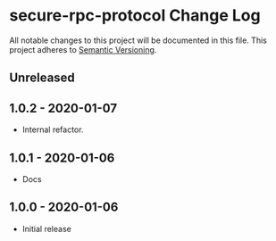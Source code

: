 # secure-rpc-protocol Change Log
All notable changes to this project will be documented in this file.
This project adheres to [Semantic Versioning](http://semver.org/).

## Unreleased

## 1.0.2 - 2020-01-07
* Internal refactor.

## 1.0.1 - 2020-01-06
* Docs

## 1.0.0 - 2020-01-06
* Initial release
